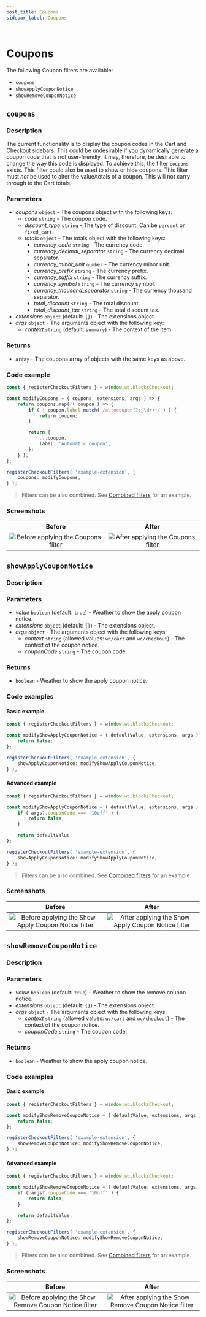 ```yaml
---
post_title: Coupons
sidebar_label: Coupons

---
```


# Coupons

The following Coupon filters are available:

-   `coupons`
-   `showApplyCouponNotice`
-   `showRemoveCouponNotice`

## `coupons`

### Description 

The current functionality is to display the coupon codes in the Cart and Checkout sidebars. This could be undesirable if you dynamically generate a coupon code that is not user-friendly. It may, therefore, be desirable to change the way this code is displayed. To achieve this, the filter `coupons` exists. This filter could also be used to show or hide coupons. This filter must _not_ be used to alter the value/totals of a coupon. This will not carry through to the Cart totals.

### Parameters 

-   _coupons_ `object` - The coupons object with the following keys:
    -   _code_ `string` - The coupon code.
    -   _discount_type_ `string` - The type of discount. Can be `percent` or `fixed_cart`.
    -   _totals_ `object` - The totals object with the following keys:
        -   _currency_code_ `string` - The currency code.
        -   _currency_decimal_separator_ `string` - The currency decimal separator.
        -   _currency_minor_unit_ `number` - The currency minor unit.
        -   _currency_prefix_ `string` - The currency prefix.
        -   _currency_suffix_ `string` - The currency suffix.
        -   _currency_symbol_ `string` - The currency symbol.
        -   _currency_thousand_separator_ `string` - The currency thousand separator.
        -   _total_discount_ `string` - The total discount.
        -   _total_discount_tax_ `string` - The total discount tax.
-   _extensions_ `object` (default: `{}`) - The extensions object.
-   _args_ `object` - The arguments object with the following key:
    -   _context_ `string` (default: `summary`) - The context of the item.

### Returns 

-   `array` - The coupons array of objects with the same keys as above.

### Code example 

```ts
const { registerCheckoutFilters } = window.wc.blocksCheckout;

const modifyCoupons = ( coupons, extensions, args ) => {
	return coupons.map( ( coupon ) => {
		if ( ! coupon.label.match( /autocoupon(?:_\d+)+/ ) ) {
			return coupon;
		}

		return {
			...coupon,
			label: 'Automatic coupon',
		};
	} );
};

registerCheckoutFilters( 'example-extension', {
	coupons: modifyCoupons,
} );
```

> Filters can be also combined. See [Combined filters](/docs/block-development/extensible-blocks/cart-and-checkout-blocks/filters-in-cart-and-checkout/) for an example.

### Screenshots 

| Before                                                                 | After                                                                 |
|:---------------------------------------------------------------------:|:---------------------------------------------------------------------:|
|![Before applying the Coupons filter](https://github.com/woocommerce/woocommerce-blocks/assets/3323310/6cab1aff-e4b9-4909-b81c-5726c6a20c40) |![After applying the Coupons filter](https://github.com/woocommerce/woocommerce-blocks/assets/3323310/a5cc2572-16e7-4781-a5ab-5d6cdced2ff6) |

## `showApplyCouponNotice`

### Description 

### Parameters 

-   _value_ `boolean` (default: `true`) - Weather to show the apply coupon notice.
-   _extensions_ `object` (default: `{}`) - The extensions object.
-   _args_ `object` - The arguments object with the following keys:
    -   _context_ `string` (allowed values: `wc/cart` and `wc/checkout`) - The context of the coupon notice.
    -   _couponCode_ `string` - The coupon code.

### Returns 

-   `boolean` - Weather to show the apply coupon notice.

### Code examples 

#### Basic example 

```ts
const { registerCheckoutFilters } = window.wc.blocksCheckout;

const modifyShowApplyCouponNotice = ( defaultValue, extensions, args ) => {
	return false;
};

registerCheckoutFilters( 'example-extension', {
	showApplyCouponNotice: modifyShowApplyCouponNotice,
} );
```

#### Advanced example 

```ts
const { registerCheckoutFilters } = window.wc.blocksCheckout;

const modifyShowApplyCouponNotice = ( defaultValue, extensions, args ) => {
	if ( args?.couponCode === '10off' ) {
		return false;
	}

	return defaultValue;
};

registerCheckoutFilters( 'example-extension', {
	showApplyCouponNotice: modifyShowApplyCouponNotice,
} );
```

> Filters can be also combined. See [Combined filters](/docs/block-development/extensible-blocks/cart-and-checkout-blocks/filters-in-cart-and-checkout/) for an example.

### Screenshots 

| Before                                                                 | After                                                                 |
|:---------------------------------------------------------------------:|:---------------------------------------------------------------------:|
|![Before applying the Show Apply Coupon Notice filter](https://github.com/woocommerce/woocommerce-blocks/assets/3323310/374d4899-61f3-49b2-ae04-5541d4c130c2) |![After applying the Show Apply Coupon Notice filter](https://github.com/woocommerce/woocommerce-blocks/assets/3323310/c35dbd9b-eee4-4afe-9a29-9c554d467729) |

## `showRemoveCouponNotice`

### Description 

### Parameters 

-   _value_ `boolean` (default: `true`) - Weather to show the remove coupon notice.
-   _extensions_ `object` (default: `{}`) - The extensions object.
-   _args_ `object` - The arguments object with the following keys:
    -   _context_ `string` (allowed values: `wc/cart` and `wc/checkout`) - The context of the coupon notice.
    -   _couponCode_ `string` - The coupon code.

### Returns 

-   `boolean` - Weather to show the apply coupon notice.

### Code examples 

#### Basic example 

```ts
const { registerCheckoutFilters } = window.wc.blocksCheckout;

const modifyShowRemoveCouponNotice = ( defaultValue, extensions, args ) => {
	return false;
};

registerCheckoutFilters( 'example-extension', {
	showRemoveCouponNotice: modifyShowRemoveCouponNotice,
} );
```

#### Advanced example 

```ts
const { registerCheckoutFilters } = window.wc.blocksCheckout;

const modifyShowRemoveCouponNotice = ( defaultValue, extensions, args ) => {
	if ( args?.couponCode === '10off' ) {
		return false;
	}

	return defaultValue;
};

registerCheckoutFilters( 'example-extension', {
	showRemoveCouponNotice: modifyShowRemoveCouponNotice,
} );
```

> Filters can be also combined. See [Combined filters](/docs/block-development/extensible-blocks/cart-and-checkout-blocks/filters-in-cart-and-checkout/) for an example.

### Screenshots 

| Before                                                                 | After                                                                 |
|:---------------------------------------------------------------------:|:---------------------------------------------------------------------:|
|![Before applying the Show Remove Coupon Notice filter](https://github.com/woocommerce/woocommerce-blocks/assets/3323310/9d8607fa-ab20-4181-b70b-7954e7aa49cb) |![After applying the Show Remove Coupon Notice filter](https://github.com/woocommerce/woocommerce-blocks/assets/3323310/83d5f65f-c4f3-4707-a250-077952514931) |
